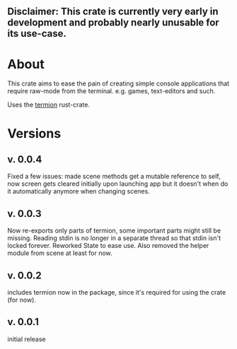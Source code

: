 Disclaimer:
This crate is currently very early in development and probably nearly unusable for its use-case.
---
# About
This crate aims to ease the pain of creating simple console applications that require raw-mode from the terminal. e.g. games, text-editors and such.

Uses the [termion](https://lib.rs/crates/termion) rust-crate.

# Versions

## v. 0.0.4
Fixed a few issues: made scene methods get a mutable reference to self, now screen gets cleared initially upon launching app but it doesn't when do it automatically anymore when changing scenes.

## v. 0.0.3
Now re-exports only parts of termion, some important parts might still be missing. Reading stdin is no longer in a separate thread so that stdin isn't locked forever. Reworked State to ease use. Also removed the helper module from scene at least for now.

## v. 0.0.2
includes termion now in the package, since it's required for using the crate (for now).

## v. 0.0.1
initial release